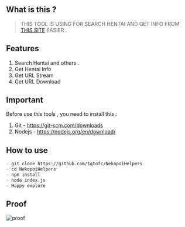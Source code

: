 ## What is this ?

> THIS TOOL IS USING FOR SEARCH HENTAI AND GET INFO FROM [THIS SITE](https://nekopoi.care/) EASIER .

## Features

1. Search Hentai and others .
2. Get Hentai Info
3. Get URL Stream
4. Get URL Download

## Important

Before use this tools , you need to install this :

1. Git - https://git-scm.com/downloads
2. Nodejs - https://nodejs.org/en/download/

## How to use

```markdown
- git clone https://github.com/1qtofc/NekopoiHelpers
- cd NekopoiHelpers
- npm install
- node index.js
- Happy explore
```

## Proof
![proof](https://user-images.githubusercontent.com/114583810/195144162-06ab3d14-fac3-427d-9add-0ccd3cd8081e.PNG)
